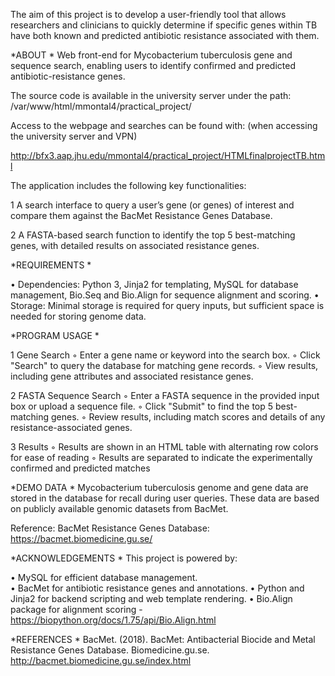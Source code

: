 The aim of this project is to develop a user-friendly tool that allows researchers and
clinicians to quickly determine if specific genes within TB have both known and predicted
antibiotic resistance associated with them.

*ABOUT *
Web front-end for Mycobacterium tuberculosis gene and sequence search, enabling users to identify confirmed and predicted antibiotic-resistance genes.

The source code is available in the university server under the path:
/var/www/html/mmontal4/practical_project/


Access to the webpage and searches can be found with: (when accessing the university server and VPN)

http://bfx3.aap.jhu.edu/mmontal4/practical_project/HTMLfinalprojectTB.html


The application includes the following key functionalities:

1	A search interface to query a user’s gene (or genes) of interest and compare them against the BacMet Resistance Genes Database.

2	A FASTA-based search function to identify the top 5 best-matching genes, with detailed results on associated resistance genes.


*REQUIREMENTS *

•	Dependencies: Python 3, Jinja2 for templating, MySQL for database management, Bio.Seq and Bio.Align for sequence alignment and scoring.
•	Storage: Minimal storage is required for query inputs, but sufficient space is needed for storing genome data.


*PROGRAM USAGE *

1	Gene Search
	◦	Enter a gene name or keyword into the search box.
	◦	Click "Search" to query the database for matching gene records.
	◦	View results, including gene attributes and associated resistance genes.

2	FASTA Sequence Search
	◦	Enter a FASTA sequence in the provided input box or upload a sequence file.
	◦	Click "Submit" to find the top 5 best-matching genes.
	◦	Review results, including match scores and details of any resistance-associated genes.

3	Results
	◦	Results are shown in an HTML table with alternating row colors for ease of reading
	◦	Results are separated to indicate the experimentally confirmed and predicted matches


*DEMO DATA *
Mycobacterium tuberculosis genome and gene data are stored in the database for recall during user queries. These data are based on publicly available genomic datasets from BacMet.

Reference: BacMet Resistance Genes Database: https://bacmet.biomedicine.gu.se/


*ACKNOWLEDGEMENTS *
This project is powered by:

•	MySQL for efficient database management.	
•	BacMet for antibiotic resistance genes and annotations.
•	Python and Jinja2 for backend scripting and web template rendering.
•	Bio.Align package for alignment scoring - https://biopython.org/docs/1.75/api/Bio.Align.html


*REFERENCES *
BacMet. (2018). BacMet: Antibacterial Biocide and Metal Resistance Genes Database. Biomedicine.gu.se. http://bacmet.biomedicine.gu.se/index.html





